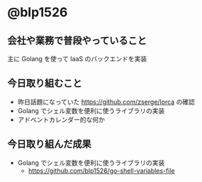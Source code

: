 # @blp1526

## 会社や業務で普段やっていること

主に Golang を使って IaaS のバックエンドを実装

## 今日取り組むこと

* 昨日話題になっていた https://github.com/zserge/lorca の確認
* Golang でシェル変数を便利に使うライブラリの実装
* アドベントカレンダー的な何か

## 今日取り組んだ成果

* Golang でシェル変数を便利に使うライブラリの実装
  * https://github.com/blp1526/go-shell-variables-file
